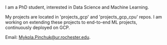 I am a PhD student, interested in Data Science and Machine Learning.

My projects are located in 'projects_gcp' and 'projects_gcp_cpu' repos. I am working on extending these projects to end-to-end ML projects, continuously deployed on GCP. 

Email: Mykola.Pinchuk@ur.rochester.edu.
